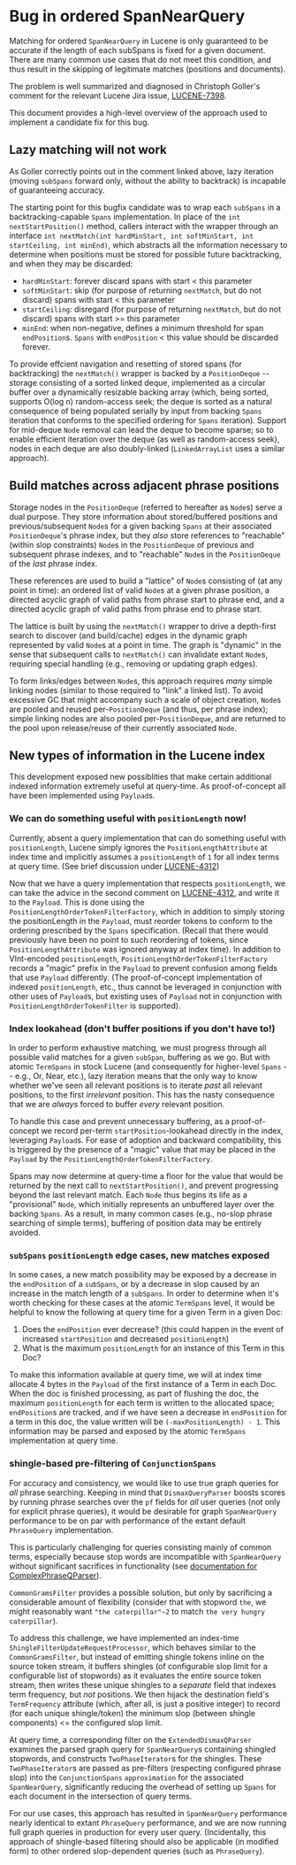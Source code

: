 # Bug in ordered SpanNearQuery 

Matching for ordered `SpanNearQuery` in Lucene is only guaranteed
to be accurate if the length of each subSpans is fixed for a
given document. There are many common use cases that do not meet
this condition, and thus result in the skipping of legitimate
matches (positions and documents). 

The problem is well summarized and diagnosed in Christoph Goller's
comment for the relevant Lucene Jira issue, [LUCENE-7398](https://issues.apache.org/jira/browse/LUCENE-7398#comment-15466888).

This document provides a high-level overview of the approach
used to implement a candidate fix for this bug.

## Lazy matching will not work
As Goller correctly points out in the comment linked above, lazy
iteration (moving `subSpans` forward only, without the ability to 
backtrack) is incapable of guaranteeing accuracy.

The starting point for this bugfix candidate was to wrap each `subSpans`
in a backtracking-capable `Spans` implementation. In place of the
`int nextStartPosition()` method, callers interact with the wrapper
through an interface
`int nextMatch(int hardMinStart, int softMinStart, int startCeiling, int minEnd)`,
which abstracts all the information necessary to determine when
positions must be stored for possible future backtracking, and
when they may be discarded:
  * `hardMinStart`: forever discard spans with start < this parameter
  * `softMinStart`: skip (for purpose of returning `nextMatch`, but do not discard) spans with start < this parameter
  * `startCeiling`: disregard (for purpose of returning `nextMatch`, but do not discard) spans with start >= this parameter
  * `minEnd`: when non-negative, defines a minimum threshold for span `endPosition`s. `Spans` with `endPosition` < this value should be discarded forever.

To provide effcient navigation and resetting of stored spans (for
backtracking) the `nextMatch()` wrapper is backed by a `PositionDeque` --
storage consisting of a sorted linked deque, implemented as a
circular buffer over a dynamically resizable backing array (which,
being sorted, supports O(log n) random-access seek; the deque is sorted
as a natural consequence of being populated serially by input from backing
`Spans` iteration that conforms to the specified ordering for `Spans`
iteration). Support for mid-deque `Node` removal can lead the deque to
become sparse; so to enable efficient iteration over the deque (as well
as random-access seek), nodes in each deque are also doubly-linked
(`LinkedArrayList` uses a similar approach).

## Build matches across adjacent phrase positions
Storage nodes in the `PositionDeque` (referred to hereafter as `Node`s)
serve a dual purpose. They store information about stored/buffered positions
and previous/subsequent `Node`s for a given backing `Spans` at their associated
`PositionDeque`'s phrase index, but they *also* store references to "reachable"
(within slop constraints) `Node`s in the `PositionDeque` of previous and
subsequent phrase indexes, and to "reachable" `Node`s in the `PositionDeque`
of the *last* phrase index.

These references are used to build a "lattice" of `Node`s consisting of (at
any point in time): an ordered list of valid `Node`s at a given phrase position,
a directed acyclic graph of valid paths from phrase start to phrase end,
and a directed acyclic graph of valid paths from phrase end to phrase start.

The lattice is built by using the `nextMatch()` wrapper to drive a
depth-first search to discover (and build/cache) edges in the dynamic
graph represented by valid `Node`s at a point in time. The graph is "dynamic"
in the sense that subsequent calls to `nextMatch()` can invalidate
extant `Node`s, requiring special handling (e.g., removing or updating
graph edges).

To form links/edges between `Node`s, this approach requires *many* simple
linking nodes (similar to those required to "link" a linked list). To avoid
excessive GC that might accompany such a scale of object creation, `Node`s
are pooled and reused per-`PositionDeque` (and thus, per phrase
index); simple linking nodes are also pooled per-`PositionDeque`, and
are returned to the pool upon release/reuse of their currently associated `Node`.

## New types of information in the Lucene index
This development exposed new possiblities that make certain additional
indexed information extremely useful at query-time. As proof-of-concept
all have been implemented using `Payload`s.

### We can do something useful with `positionLength` now!
Currently, absent a query implementation that can do something useful
with `positionLength`, Lucene simply ignores the `PositionLengthAttribute`
at index time and implicitly assumes a `positionLength` of `1` for all
index terms at query time. (See brief discussion under [LUCENE-4312](https://issues.apache.org/jira/browse/LUCENE-4312#comment-13437824))

Now that we have a query implementation that respects `positionLength`,
we can take the advice in the second comment on [LUCENE-4312](https://issues.apache.org/jira/browse/LUCENE-4312#comment-13437827),
and write it to the `Payload`. This is done using the `PositionLengthOrderTokenFilterFactory`,
which in addition to simply storing the positionLength in the `Payload`,
must reorder tokens to conform to the ordering prescribed by the `Spans`
specification. (Recall that there would previously have been no point to
such reordering of tokens, since `PositionLengthAttribute` was ignored
anyway at index time). In addition to VInt-encoded `positionLength`,
`PositionLengthOrderTokenFilterFactory` records a "magic" prefix in the
`Payload` to prevent confusion among fields that use `Payload` differently.
(The proof-of-concept implementation of indexed `positionLength`, etc.,
thus cannot be leveraged in conjunction with other uses of `Payload`s,
but existing uses of `Payload` not in conjunction with
`PositionLengthOrderTokenFilter` is supported).

### Index lookahead (don't buffer positions if you don't have to!)
In order to perform exhaustive matching, we must progress through all possible
valid matches for a given `subSpan`, buffering as we go. But with atomic
`TermSpans` in stock Lucene (and consequently for higher-level `Spans` --
e.g., Or, Near, etc.), lazy iteration means that the only way to
know whether we've seen all relevant positions is to iterate *past*
all relevant positions, to the first *irrelevant* position. This has
the nasty consequence that we are *always* forced to buffer *every*
relevant position. 

To handle this case and prevent unnecessary buffering, as a proof-of-concept
we record per-term `startPosition`-lookahead directly in the index, leveraging
`Payload`s. For ease of adoption and backward compatibility, this is triggered
by the presence of a "magic" value that may be placed in the `Payload`
by the `PositionLengthOrderTokenFilterFactory`.

Spans may now determine at query-time a floor for the value that would be
returned by the next call to `nextStartPosition()`, and prevent progressing
beyond the last relevant match. Each `Node` thus begins its life as a
"provisional" `Node`, which initially represents an unbuffered layer over
the backing `Spans`. As a result, in many common cases (e.g., no-slop phrase
searching of simple terms), buffering of position data may be entirely avoided.

### `subSpans` `positionLength` edge cases, new matches exposed
In some cases, a new match possibility may be exposed by a decrease in the
`endPosition` of a `subSpans`, or by a decrease in slop caused by an increase
in the match length of a `subSpans`. In order to determine when it's worth
checking for these cases at the atomic `TermSpans` level, it would be helpful to
know the following at query time for a given Term in a given Doc:
1. Does the `endPosition` ever decrease? (this could happen in the event of
   increased `startPosition` and decreased `positionLength`)
2. What is the maximum `positionLength` for an instance of this Term in this Doc?

To make this information available at query time, we will at index time
allocate 4 bytes in the `Payload` of the first instance of a Term in each
Doc. When the doc is finished processing, as part of flushing the doc, the
maximum `positionLength` for each term is written to the allocated space;
`endPosition`s are tracked, and if we have seen a decrease in `endPosition` for
a term in this doc, the value written will be `(-maxPositionLength) - 1`.
This information may be parsed and exposed by the atomic `TermSpans`
implementation at query time.

### shingle-based pre-filtering of `ConjunctionSpans`

For accuracy and consistency, we would like to use true graph queries
for *all* phrase searching. Keeping in mind that `DismaxQueryParser` boosts
scores by running phrase searches over the `pf` fields for *all* user queries
(not only for explicit phrase queries), it would be desirable for graph
`SpanNearQuery` performance to be on par with performance of the extant default
`PhraseQuery` implementation.

This is particularly challenging for queries consisting mainly of common terms,
especially because stop words are incompatible with `SpanNearQuery` without
significant sacrifices in functionality
(see [documentation for ComplexPhraseQParser](https://lucene.apache.org/solr/guide/6_6/other-parsers.html#OtherParsers-Stopwords)).

`CommonGramsFilter` provides a possible solution, but only by sacrificing a
considerable amount of flexibility (consider that with stopword `the`, we might
reasonably want `"the caterpillar"~2` to match `the very hungry caterpillar`).

To address this challenge, we have implemented an index-time
`ShingleFilterUpdateRequestProcessor`, which behaves similar to the
`CommonGramsFilter`, but instead of emitting shingle tokens inline on the source
token stream, it buffers shingles (of configurable slop limit for a configurable
list of stopwords) as it evaluates the entire source token stream, then writes
these unique shingles to a *separate* field that indexes term frequency, but
*not* positions. We then hijack the destination field's `TermFrequency` attribute
(which, after all, is just a positive integer) to record (for each unique
shingle/token) the minimum slop (between shingle components) <= the configured
slop limit.

At query time, a corresponding filter on the `ExtendedDismaxQParser` examines
the parsed graph query for `SpanNearQuery`s containing shingled stopwords, and
constructs `TwoPhaseIterator`s for the shingles. These `TwoPhaseIterator`s are
passed as pre-filters (respecting configured phrase slop) into the `ConjunctionSpans`
`approximation` for the associated `SpanNearQuery`, significantly reducing the
overhead of setting up `Spans` for each document in the intersection of query terms.

For our use cases, this approach has resulted in `SpanNearQuery` performance
nearly identical to extant `PhraseQuery` performance, and we are now running
full graph queries in production for every user query. (Incidentally, this approach
of shingle-based filtering should also be applicable (in modified form) to other
ordered slop-dependent queries (such as `PhraseQuery`).
